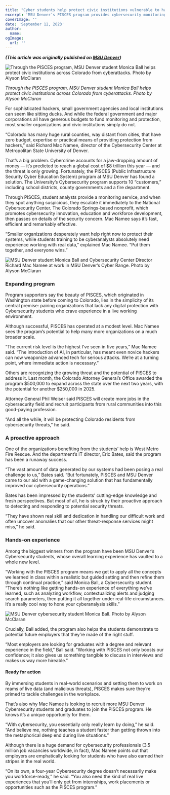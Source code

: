 ```yaml
---
title: "Cyber students help protect civic institutions vulnerable to hackers"
excerpt: 'MSU Denver’s PISCES program provides cybersecurity monitoring for organizations throughout Colorado and gives students real-world experience in the process.'
coverImage: ''
date: 'September 12, 2023'
author:
  name:
ogImage:
  url: ''
---
```


***(This article was originally published on [MSU Denver](https://red.msudenver.edu/2023/cyber-students-help-protect-civic-institutions-vulnerable-to-hackers/))***

![Through the PISCES program, MSU Denver student Monica Ball helps protect civic institutions across Colorado from cyberattacks. Photo by Alyson McClaran](https://red.msudenver.edu/wp-content/uploads/2023/08/Cyber-Security-_0243_AM08172023_.jpg "Through the PISCES program, MSU Denver student Monica Ball helps protect civic institutions across Colorado from cyberattacks. Photo by Alyson McClaran")

*Through the PISCES program, MSU Denver student Monica Ball helps protect civic institutions across Colorado from cyberattacks. Photo by Alyson McClaran*

For sophisticated hackers, small government agencies and local institutions can seem like sitting ducks. And while the federal government and major corporations all have generous budgets to fund monitoring and protection, most smaller organizations and civic institutions simply do not.

“Colorado has many huge rural counties, way distant from cities, that have zero budget, expertise or practical means of providing protection from hackers,” said Richard Mac Namee, director of the Cybersecurity Center at Metropolitan State University of Denver.

That’s a big problem. Cybercrime accounts for a jaw-dropping amount of money — it’s predicted to reach a global cost of $8 trillion this year — and the threat is only growing. Fortunately, the PISCES (Public Infrastructure Security Cyber Education System) program at MSU Denver has found a  solution. The University’s Cybersecurity program supports 10 “customers,” including school districts, county governments and a fire department.

Through PISCES, student analysts provide a monitoring service, and when they spot anything suspicious, they escalate it immediately to the National Cybersecurity Center. The Colorado Springs-based nonprofit, which promotes cybersecurity innovation, education and workforce development, then passes on details of the security concern. Mac Namee says it’s fast, efficient and remarkably effective.

“Smaller organizations desperately want help right now to protect their systems, while students training to be cyberanalysts absolutely need experience working with real data,” explained Mac Namee. “Put them together, and everyone wins.”

![MSU Denver student Monica Ball and Cybersecurity Center Director Richard Mac Namee at work in MSU Denver’s Cyber Range. Photo by Alyson McClaran](https://red.msudenver.edu/wp-content/uploads/2023/08/Cyber-Security-_0027_AM08172023_.jpg "MSU Denver student Monica Ball and Cybersecurity Center Director Richard Mac Namee at work in MSU Denver’s Cyber Range. Photo by Alyson McClaran")

### Expanding program
Program supporters say the beauty of PISCES, which originated in Washington state before coming to Colorado, lies in the simplicity of its central premise:  pairing organizations that lack any digital protection with Cybersecurity students who crave experience in a live working environment.

Although successful, PISCES has operated at a modest level. Mac Namee sees the program’s potential to help many more organizations on a much broader scale.

“The current risk level is the highest I’ve seen in five years,” Mac Namee said. “The introduction of AI, in particular, has meant even novice hackers can now weaponize advanced tech for serious attacks. We’re at a turning point, where immediate action is necessary.”

Others are recognizing the growing threat and the potential of PISCES to address it. Last month, the Colorado Attorney General’s Office awarded the program $500,000 to expand across the state over the next two years, with the potential for another $250,000 in 2025.

Attorney General Phil Weiser said PISCES will create more jobs in the cybersecurity field and recruit participants from rural communities into this good-paying profession.

“And all the while, it will be protecting Colorado residents from cybersecurity threats,” he said.

### A proactive approach
One of the organizations benefiting from the students’ help is West Metro Fire Rescue. And the department’s IT director, Eric Bates, said the program has been a runaway success.

“The vast amount of data generated by our systems had been posing a real challenge to us,” Bates said. “But fortunately, PISCES and MSU Denver came to our aid with a game-changing solution that has fundamentally improved our cybersecurity operations.”

Bates has been impressed by the students’ cutting-edge knowledge and fresh perspectives. But most of all, he is struck by their proactive approach to detecting and responding to potential security threats.

“They have shown real skill and dedication in handling our difficult work and often uncover anomalies that our other threat-response services might miss,” he said.

### Hands-on experience
Among the biggest winners from the program have been MSU Denver’s Cybersecurity students, whose overall learning experience has vaulted to a whole new level.

“Working with the PISCES program means we get to apply all the concepts we learned in class within a realistic but guided setting and then refine them through continual practice,” said Monica Ball, a Cybersecurity student. “There’s nothing like getting hands-on experience of everything we’ve learned, such as analyzing workflow, contextualizing alerts and judging search parameters, then putting it all together under real-life circumstances. It’s a really cool way to hone your cyberanalysis skills.”

![MSU Denver cybersecurity student Monica Ball. Photo by Alyson McClaran](https://red.msudenver.edu/wp-content/uploads/2023/08/Cyber-Security-_0258_AM08172023_.jpg "MSU Denver cybersecurity student Monica Ball. Photo by Alyson McClaran")

Crucially, Ball added, the program also helps the students demonstrate to potential future employers that they’re made of the right stuff.

“Most employers are looking for graduates with a degree and relevant experience in the field,” Ball said. “Working with PISCES not only boosts our confidence; it also gives us something tangible to discuss in interviews and makes us way more hireable.”

#### Ready for action
By immersing students in real-world scenarios and setting them to work on reams of live data (and malicious threats), PISCES makes sure they’re primed to tackle challenges in the workplace.

That’s also why Mac Namee is looking to recruit more MSU Denver Cybersecurity students and graduates to join the PISCES program. He knows it’s a unique opportunity for them.

“With cybersecurity, you essentially only really learn by doing,” he said. “And believe me, nothing teaches a student faster than getting thrown into the metaphorical deep end during live situations.”

Although there is a huge demand for cybersecurity professionals (3.5 million job vacancies worldwide, in fact), Mac Namee points out that employers are emphatically looking for students who have also earned their stripes in the real world.

“On its own, a four-year Cybersecurity degree doesn’t necessarily make you workforce-ready,” he said. “You also need the kind of real live experiences that you’ll only get from internships, work placements or opportunities such as the PISCES program.”